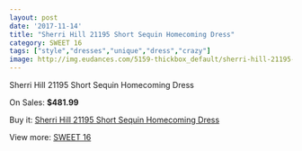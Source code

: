 ```yaml
---
layout: post
date: '2017-11-14'
title: "Sherri Hill 21195 Short Sequin Homecoming Dress"
category: SWEET 16
tags: ["style","dresses","unique","dress","crazy"]
image: http://img.eudances.com/5159-thickbox_default/sherri-hill-21195-short-sequin-homecoming-dress.jpg
---
```

Sherri Hill 21195 Short Sequin Homecoming Dress

On Sales: **$481.99**
<a href="https://www.eudances.com/en/sweet-16/1738-sherri-hill-21195-short-sequin-homecoming-dress.html"><amp-img layout="responsive" width="600" height="600" src="//img.eudances.com/5159-thickbox_default/sherri-hill-21195-short-sequin-homecoming-dress.jpg" alt="Sherri Hill 21195 Short Sequin Homecoming Dress 0" /></a>
<a href="https://www.eudances.com/en/sweet-16/1738-sherri-hill-21195-short-sequin-homecoming-dress.html"><amp-img layout="responsive" width="600" height="600" src="//img.eudances.com/5164-thickbox_default/sherri-hill-21195-short-sequin-homecoming-dress.jpg" alt="Sherri Hill 21195 Short Sequin Homecoming Dress 1" /></a>
<a href="https://www.eudances.com/en/sweet-16/1738-sherri-hill-21195-short-sequin-homecoming-dress.html"><amp-img layout="responsive" width="600" height="600" src="//img.eudances.com/5163-thickbox_default/sherri-hill-21195-short-sequin-homecoming-dress.jpg" alt="Sherri Hill 21195 Short Sequin Homecoming Dress 2" /></a>
<a href="https://www.eudances.com/en/sweet-16/1738-sherri-hill-21195-short-sequin-homecoming-dress.html"><amp-img layout="responsive" width="600" height="600" src="//img.eudances.com/5162-thickbox_default/sherri-hill-21195-short-sequin-homecoming-dress.jpg" alt="Sherri Hill 21195 Short Sequin Homecoming Dress 3" /></a>
<a href="https://www.eudances.com/en/sweet-16/1738-sherri-hill-21195-short-sequin-homecoming-dress.html"><amp-img layout="responsive" width="600" height="600" src="//img.eudances.com/5161-thickbox_default/sherri-hill-21195-short-sequin-homecoming-dress.jpg" alt="Sherri Hill 21195 Short Sequin Homecoming Dress 4" /></a>
<a href="https://www.eudances.com/en/sweet-16/1738-sherri-hill-21195-short-sequin-homecoming-dress.html"><amp-img layout="responsive" width="600" height="600" src="//img.eudances.com/5160-thickbox_default/sherri-hill-21195-short-sequin-homecoming-dress.jpg" alt="Sherri Hill 21195 Short Sequin Homecoming Dress 5" /></a>

Buy it: [Sherri Hill 21195 Short Sequin Homecoming Dress](https://www.eudances.com/en/sweet-16/1738-sherri-hill-21195-short-sequin-homecoming-dress.html "Sherri Hill 21195 Short Sequin Homecoming Dress")

View more: [SWEET 16](https://www.eudances.com/en/18-sweet-16 "SWEET 16")